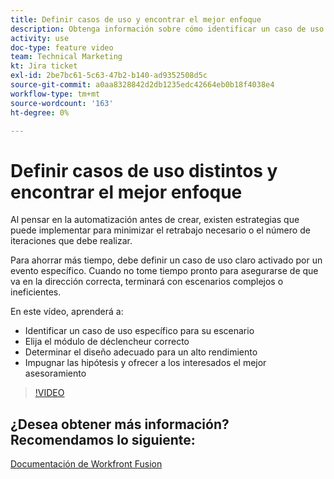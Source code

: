 ```yaml
---
title: Definir casos de uso y encontrar el mejor enfoque
description: Obtenga información sobre cómo identificar un caso de uso específico para su escenario, determinar el diseño correcto y ofrecer a los interesados los mejores consejos en [!DNL Adobe Workfront Fusion].
activity: use
doc-type: feature video
team: Technical Marketing
kt: Jira ticket
exl-id: 2be7bc61-5c63-47b2-b140-ad9352508d5c
source-git-commit: a0aa8328842d2db1235edc42664eb0b18f4038e4
workflow-type: tm+mt
source-wordcount: '163'
ht-degree: 0%

---
```


# Definir casos de uso distintos y encontrar el mejor enfoque

Al pensar en la automatización antes de crear, existen estrategias que puede implementar para minimizar el retrabajo necesario o el número de iteraciones que debe realizar.

Para ahorrar más tiempo, debe definir un caso de uso claro activado por un evento específico. Cuando no tome tiempo pronto para asegurarse de que va en la dirección correcta, terminará con escenarios complejos o ineficientes.

En este vídeo, aprenderá a:

* Identificar un caso de uso específico para su escenario
* Elija el módulo de déclencheur correcto
* Determinar el diseño adecuado para un alto rendimiento
* Impugnar las hipótesis y ofrecer a los interesados el mejor asesoramiento

>[!VIDEO](https://video.tv.adobe.com/v/335311/?quality=12)

## ¿Desea obtener más información? Recomendamos lo siguiente:

[Documentación de Workfront Fusion](https://experienceleague.adobe.com/docs/workfront/using/adobe-workfront-fusion/workfront-fusion-2.html?lang=en)

